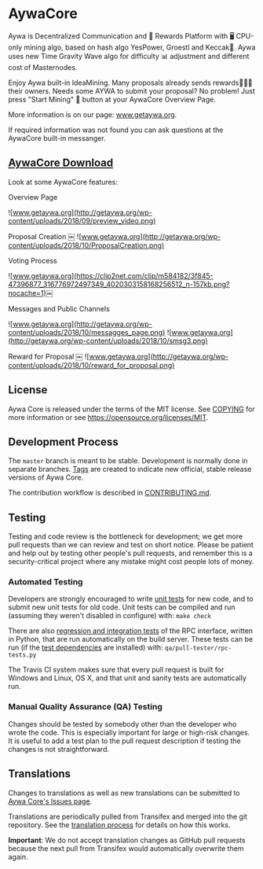 # AywaCore
Aywa is Decentralized Communication and 🎁 Rewards Platform with 🖥 CPU-only mining algo, based on hash algo YesPower, Groestl and Keccak🔐. Aywa uses new Time Gravity Wave algo for difficulty 📊 adjustment and different cost of Masternodes.

Enjoy Aywa built-in IdeaMining. Many proposals already sends rewards🎁🎁🎁 their owners. Needs some AYWA to submit your proposal? No problem! Just press "Start Mining" 🔲 button at your AywaCore Overview Page.

More information is on our page: www.getaywa.org.

If required information was not found you can ask questions at the AywaCore built-in messanger. 

## [AywaCore Download](https://github.com/GetAywa/AywaCore/releases)

Look at some AywaCore features:

Overview Page

![www.getaywa.org](http://getaywa.org/wp-content/uploads/2018/09/preview_video.png)

Proposal Creation
￼
![www.getaywa.org](http://getaywa.org/wp-content/uploads/2018/10/ProposalCreation.png)

Voting Process

![www.getaywa.org](https://clip2net.com/clip/m584182/3f845-47396877_316776972497349_4020303158168256512_n-157kb.png?nocache=1)￼

Messages and Public Channels

![www.getaywa.org](http://getaywa.org/wp-content/uploads/2018/10/messagges_page.png)
![www.getaywa.org](http://getaywa.org/wp-content/uploads/2018/10/smsg3.png)

Reward for Proposal
￼
![www.getaywa.org](http://getaywa.org/wp-content/uploads/2018/10/reward_for_proposal.png)

License
-------

Aywa Core is released under the terms of the MIT license. See [COPYING](COPYING) for more
information or see https://opensource.org/licenses/MIT.

Development Process
-------------------

The `master` branch is meant to be stable. Development is normally done in separate branches.
[Tags](https://github.com/getaywa/aywacore/tags) are created to indicate new official,
stable release versions of Aywa Core.

The contribution workflow is described in [CONTRIBUTING.md](CONTRIBUTING.md).

Testing
-------

Testing and code review is the bottleneck for development; we get more pull
requests than we can review and test on short notice. Please be patient and help out by testing
other people's pull requests, and remember this is a security-critical project where any mistake might cost people
lots of money.

### Automated Testing

Developers are strongly encouraged to write [unit tests](/doc/unit-tests.md) for new code, and to
submit new unit tests for old code. Unit tests can be compiled and run
(assuming they weren't disabled in configure) with: `make check`

There are also [regression and integration tests](/qa) of the RPC interface, written
in Python, that are run automatically on the build server.
These tests can be run (if the [test dependencies](/qa) are installed) with: `qa/pull-tester/rpc-tests.py`

The Travis CI system makes sure that every pull request is built for Windows
and Linux, OS X, and that unit and sanity tests are automatically run.

### Manual Quality Assurance (QA) Testing

Changes should be tested by somebody other than the developer who wrote the
code. This is especially important for large or high-risk changes. It is useful
to add a test plan to the pull request description if testing the changes is
not straightforward.

Translations
------------

Changes to translations as well as new translations can be submitted to
[Aywa Core's Issues page](https://bitbucket.org/CryptoDev_Space/aywacore/issues/).

Translations are periodically pulled from Transifex and merged into the git repository. See the
[translation process](doc/translation_process.md) for details on how this works.

**Important**: We do not accept translation changes as GitHub pull requests because the next
pull from Transifex would automatically overwrite them again.

